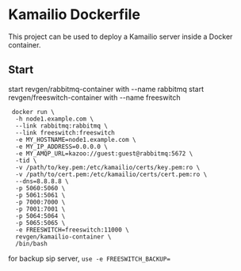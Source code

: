 Kamailio Dockerfile
===================

This project can be used to deploy a Kamailio server inside a Docker container.

## Start

start revgen/rabbitmq-container with --name rabbitmq
start revgen/freeswitch-container with --name freeswitch

```
 docker run \
  -h node1.example.com \
  --link rabbitmq:rabbitmq \
  --link freeswitch:freeswitch
  -e MY_HOSTNAME=node1.example.com \
  -e MY_IP_ADDRESS=0.0.0.0 \
  -e MY_AMQP_URL=kazoo://guest:guest@rabbitmq:5672 \
  -tid \
  -v /path/to/key.pem:/etc/kamailio/certs/key.pem:ro \
  -v /path/to/cert.pem:/etc/kamailio/certs/cert.pem:ro \
  --dns=8.8.8.8 \
  -p 5060:5060 \
  -p 5061:5061 \
  -p 7000:7000 \
  -p 7001:7001 \
  -p 5064:5064 \
  -p 5065:5065 \
  -e FREESWITCH=freeswitch:11000 \
  revgen/kamailio-container \
  /bin/bash
``` 

for backup sip server, `use -e FREESWITCH_BACKUP=`

